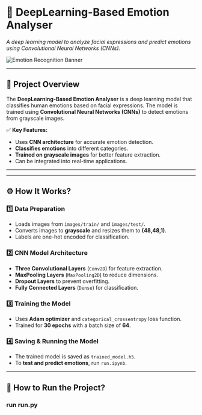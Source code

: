 # 📌 DeepLearning-Based Emotion Analyser
_A deep learning model to analyze facial expressions and predict emotions using Convolutional Neural Networks (CNNs)._

![Emotion Recognition Banner](https://via.placeholder.com/1000x300?text=Deep+Learning+Emotion+Analyser)

---

## 📝 Project Overview
The **DeepLearning-Based Emotion Analyser** is a deep learning model that classifies human emotions based on facial expressions. The model is trained using **Convolutional Neural Networks (CNNs)** to detect emotions from grayscale images.

✅ **Key Features:**
- Uses **CNN architecture** for accurate emotion detection.
- **Classifies emotions** into different categories.
- **Trained on grayscale images** for better feature extraction.
- Can be integrated into real-time applications.

---


---

## ⚙️ How It Works?

### 1️⃣ Data Preparation
- Loads images from `images/train/` and `images/test/`.
- Converts images to **grayscale** and resizes them to **(48,48,1)**.
- Labels are one-hot encoded for classification.

### 2️⃣ CNN Model Architecture
- **Three Convolutional Layers** (`Conv2D`) for feature extraction.
- **MaxPooling Layers** (`MaxPooling2D`) to reduce dimensions.
- **Dropout Layers** to prevent overfitting.
- **Fully Connected Layers** (`Dense`) for classification.

### 3️⃣ Training the Model
- Uses **Adam optimizer** and `categorical_crossentropy` loss function.
- Trained for **30 epochs** with a batch size of **64**.

### 4️⃣ Saving & Running the Model
- The trained model is saved as `trained_model.h5`.
- To **test and predict emotions**, run `run.ipynb`.

---

## 🚀 How to Run the Project?

### run run.py
